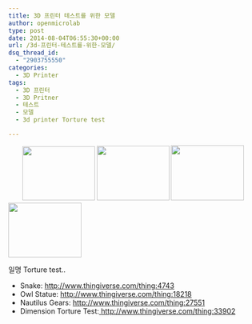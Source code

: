 ```yaml
---
title: 3D 프린터 테스트를 위한 모델
author: openmicrolab
type: post
date: 2014-08-04T06:55:30+00:00
url: /3d-프린터-테스트를-위한-모델/
dsq_thread_id:
  - "2903755550"
categories:
  - 3D Printer
tags:
  - 3D 프린터
  - 3D Pritner
  - 테스트
  - 모델
  - 3d printer Torture test

---
```

<span style="line-height: 1.5em;">       </span><img loading="lazy" class="alignnone" style="line-height: 1.5em;" src="http://openmicrolab.cdn2.cafe24.com/1.png" alt="" width="145" height="108" /> <img loading="lazy" class="alignnone" src="http://openmicrolab.cdn2.cafe24.com/2.png" alt="" width="145" height="109" /> <img loading="lazy" class="alignnone" src="http://openmicrolab.cdn2.cafe24.com/3.png" alt="" width="146" height="110" /><img loading="lazy" class="alignnone" src="http://openmicrolab.cdn2.cafe24.com/4.png" alt="" width="146" height="109" />

일명 Torture test..

  * Snake: <a href="http://www.thingiverse.com/thing:4743" target="_blank">http://www.thingiverse.com/thing:4743</a>
  * Owl Statue: <a href="http://www.thingiverse.com/thing:18218" target="_blank">http://www.thingiverse.com/thing:18218</a>
  * Nautilus Gears: <a href="http://www.thingiverse.com/thing:27551" target="_blank">http://www.thingiverse.com/thing:27551</a>
  * Dimension Torture Test:<a href="http://www.thingiverse.com/thing:33902" target="_blank"> http://www.thingiverse.com/thing:33902</a>